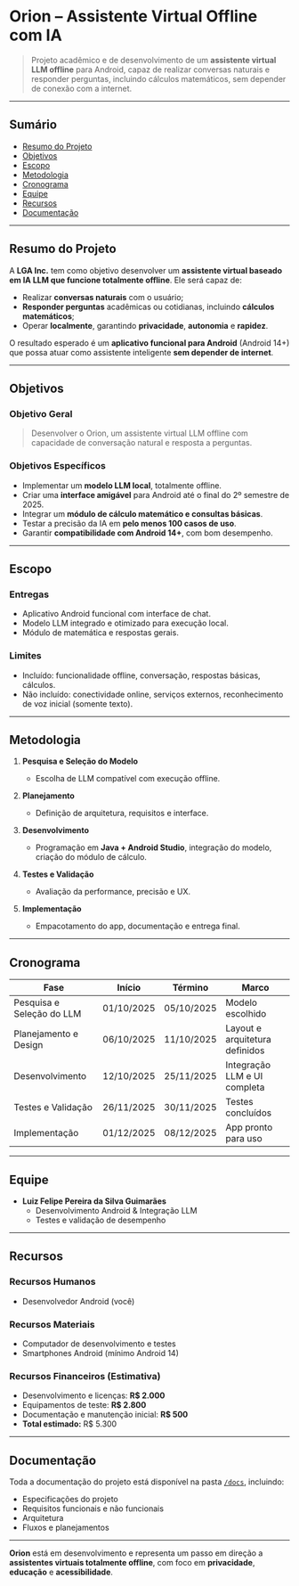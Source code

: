 # Orion – Assistente Virtual Offline com IA

> Projeto acadêmico e de desenvolvimento de um **assistente virtual LLM offline** para Android, capaz de realizar conversas naturais e responder perguntas, incluindo cálculos matemáticos, sem depender de conexão com a internet.

---

## Sumário

- [Resumo do Projeto](#resumo-do-projeto)
- [Objetivos](#objetivos)
- [Escopo](#escopo)
- [Metodologia](#metodologia)
- [Cronograma](#cronograma)
- [Equipe](#equipe)
- [Recursos](#recursos)
- [Documentação](#documentação)

---

## Resumo do Projeto

A **LGA Inc.** tem como objetivo desenvolver um **assistente virtual baseado em IA LLM que funcione totalmente offline**.
Ele será capaz de:

- Realizar **conversas naturais** com o usuário;
- **Responder perguntas** acadêmicas ou cotidianas, incluindo **cálculos matemáticos**;
- Operar **localmente**, garantindo **privacidade**, **autonomia** e **rapidez**.

O resultado esperado é um **aplicativo funcional para Android** (Android 14+) que possa atuar como assistente inteligente **sem depender de internet**.

---

## Objetivos

### Objetivo Geral
> Desenvolver o Orion, um assistente virtual LLM offline com capacidade de conversação natural e resposta a perguntas.

### Objetivos Específicos
- Implementar um **modelo LLM local**, totalmente offline.
- Criar uma **interface amigável** para Android até o final do 2º semestre de 2025.
- Integrar um **módulo de cálculo matemático e consultas básicas**.
- Testar a precisão da IA em **pelo menos 100 casos de uso**.
- Garantir **compatibilidade com Android 14+**, com bom desempenho.

---

## Escopo

### Entregas
- Aplicativo Android funcional com interface de chat.
- Modelo LLM integrado e otimizado para execução local.
- Módulo de matemática e respostas gerais.

### Limites
- Incluído: funcionalidade offline, conversação, respostas básicas, cálculos.
- Não incluído: conectividade online, serviços externos, reconhecimento de voz inicial (somente texto).

---

## Metodologia

1. **Pesquisa e Seleção do Modelo**
   - Escolha de LLM compatível com execução offline.

2. **Planejamento**
   - Definição de arquitetura, requisitos e interface.

3. **Desenvolvimento**
   - Programação em **Java + Android Studio**, integração do modelo, criação do módulo de cálculo.

4. **Testes e Validação**
   - Avaliação da performance, precisão e UX.

5. **Implementação**
   - Empacotamento do app, documentação e entrega final.

---

## Cronograma

| Fase | Início | Término | Marco |
|---|---|---|---|
| Pesquisa e Seleção do LLM | 01/10/2025 | 05/10/2025 | Modelo escolhido |
| Planejamento e Design | 06/10/2025 | 11/10/2025 | Layout e arquitetura definidos |
| Desenvolvimento | 12/10/2025 | 25/11/2025 | Integração LLM e UI completa |
| Testes e Validação | 26/11/2025 | 30/11/2025 | Testes concluídos |
| Implementação | 01/12/2025 | 08/12/2025 | App pronto para uso |

---

## Equipe

- **Luiz Felipe Pereira da Silva Guimarães**
  - Desenvolvimento Android & Integração LLM
  - Testes e validação de desempenho

---

## Recursos

### Recursos Humanos
- Desenvolvedor Android (você)

### Recursos Materiais
- Computador de desenvolvimento e testes
- Smartphones Android (mínimo Android 14)

### Recursos Financeiros (Estimativa)
- Desenvolvimento e licenças: **R$ 2.000**
- Equipamentos de teste: **R$ 2.800**
- Documentação e manutenção inicial: **R$ 500**
- **Total estimado:** R$ 5.300

---

## Documentação

Toda a documentação do projeto está disponível na pasta [`/docs`](./docs), incluindo:

- Especificações do projeto
- Requisitos funcionais e não funcionais
- Arquitetura
- Fluxos e planejamentos

---

**Orion** está em desenvolvimento e representa um passo em direção a **assistentes virtuais totalmente offline**, com foco em **privacidade**, **educação** e **acessibilidade**.
